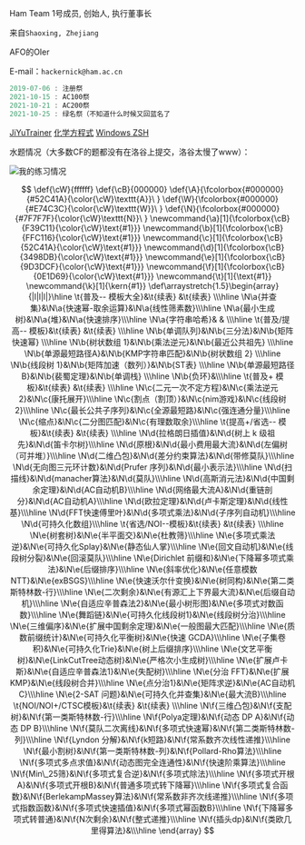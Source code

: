 Ham Team 1号成员, 创始人, 执行董事长

来自`Shaoxing, Zhejiang`

AFO的OIer

E-mail：`hackernick@ham.ac.cn`

``` cpp
2019-07-06 : 注册祭
2021-10-15 : AC100祭
2021-10-21 : AC200祭
2021-10-25 : 绿名祭（不知道什么时候又回蓝名了
```

[JiYuTrainer](https://github.com/imengyu/JiYuTrainer) [化学方程式](https://www.luogu.com.cn/blog/codesonic/chemistryinlatex) [Windows ZSH](https://zhuanlan.zhihu.com/p/455925403)

水题情况（大多数CF的题都没有在洛谷上提交，洛谷太慢了www）：

![我的练习情况](https://luogu-card.vercel.app/practice?id=221987)



$$
\def{\cW}{ffffff} \def{\cB}{000000}
\def{\A}{\fcolorbox{#000000}{#52C41A}{\color{\cW}\texttt{A}}\ }
\def{\W}{\fcolorbox{#000000}{#E74C3C}{\color{\cW}\texttt{W}}\ }
\def{\N}{\fcolorbox{#000000}{#7F7F7F}{\color{\cW}\texttt{N}}\ }
\newcommand{\a}[1]{\fcolorbox{\cB}{F39C11}{\color{\cW}\text{#1}}}
\newcommand{\b}[1]{\fcolorbox{\cB}{FFC116}{\color{\cW}\text{#1}}}
\newcommand{\c}[1]{\fcolorbox{\cB}{52C41A}{\color{\cW}\text{#1}}}
\newcommand{\d}[1]{\fcolorbox{\cB}{3498DB}{\color{\cW}\text{#1}}}
\newcommand{\e}[1]{\fcolorbox{\cB}{9D3DCF}{\color{\cW}\text{#1}}}
\newcommand{\f}[1]{\fcolorbox{\cB}{0E1D69}{\color{\cW}\text{#1}}}
\newcommand{\t}[1]{\text{#1}} \newcommand{\k}[1]{\kern{#1}}
\def\arraystretch{1.5}\begin{array}{|l|l|l|}\hline
\t{普及-- 模板大全}&\t{续表} &\t{续表} \\\hline
\N\a{并查集}&\N\a{快速幂-取余运算}&\N\a{线性筛素数}\\\hline
\N\a{最小生成树}&\N\a{堆}&\N\a{快速排序}\\\hline
\N\a{字符串哈希}& & \\\hline
\t{普及/提高-- 模板}&\t{续表} &\t{续表} \\\hline
\N\b{单调队列}&\N\b{三分法}&\N\b{矩阵快速幂} \\\hline
\N\b{树状数组 1}&\N\b{乘法逆元}&\N\b{最近公共祖先} \\\hline
\N\b{单源最短路径A}&\N\b{KMP字符串匹配}&\N\b{树状数组 2} \\\hline
\N\b{线段树 1}&\N\b{矩阵加速（数列）}&\N\b{ST表} \\\hline
\N\b{单源最短路径B}&\N\b{裴蜀定理}&\N\b{单调栈} \\\hline
\N\b{负环}&\\\hline
\t{普及+ 模板}&\t{续表} &\t{续表} \\\hline
\N\c{二元一次不定方程}&\N\c{乘法逆元2}&\N\c{康托展开}\\\hline
\N\c{割点（割顶）}&\N\c{nim游戏}&\N\c{线段树 2}\\\hline
\N\c{最长公共子序列}&\N\c{全源最短路}&\N\c{强连通分量}\\\hline
\N\c{缩点}&\N\c{二分图匹配}&\N\c{有理数取余}\\\hline
\t{提高+/省选-- 模板}&\t{续表} &\t{续表} \\\hline
\N\d{拉格朗日插值}&\N\d{树上 k 级祖先}&\N\d{笛卡尔树}\\\hline
\N\d{原根}&\N\d{最小费用最大流}&\N\d{左偏树（可并堆）}\\\hline
\N\d{二维凸包}&\N\d{差分约束算法}&\N\d{带修莫队}\\\hline
\N\d{无向图三元环计数}&\N\d{Prufer 序列}&\N\d{最小表示法}\\\hline
\N\d{扫描线}&\N\d{manacher算法}&\N\d{莫队}\\\hline
\N\d{高斯消元法}&\N\d{中国剩余定理}&\N\d{AC自动机B}\\\hline
\N\d{网络最大流A}&\N\d{重链剖分}&\N\d{AC自动机A}\\\hline
\N\d{欧拉定理}&\N\d{卢卡斯定理}&\N\d{线性基}\\\hline
\N\d{FFT快速傅里叶}&\N\d{多项式乘法}&\N\d{子序列自动机}\\\hline
\N\d{可持久化数组}\\\hline
\t{省选/NOI--模板}&\t{续表} &\t{续表} \\\hline
\N\e{树套树}&\N\e{半平面交}&\N\e{杜教筛}\\\hline
\N\e{多项式乘法逆}&\N\e{可持久化Splay}&\N\e{静态仙人掌}\\\hline
\N\e{回文自动机}&\N\e{线段树分裂}&\N\e{回滚莫队}\\\hline
\N\e{Dirichlet 前缀和}&\N\e{下降幂多项式乘法}&\N\e{后缀排序}\\\hline
\N\e{斜率优化}&\N\e{任意模数NTT}&\N\e{exBSGS}\\\hline
\N\e{快速沃尔什变换}&\N\e{树同构}&\N\e{第二类斯特林数-行}\\\hline
\N\e{二次剩余}&\N\e{有源汇上下界最大流}&\N\e{后缀自动机}\\\hline
\N\e{自适应辛普森法2}&\N\e{最小树形图}&\N\e{多项式对数函数}\\\hline
\N\e{舞蹈链}&\N\e{可持久化线段树1}&\N\e{线段树分治}\\\hline
\N\e{三维偏序}&\N\e{扩展中国剩余定理}&\N\e{一般图最大匹配}\\\hline
\N\e{质数前缀统计}&\N\e{可持久化平衡树}&\N\e{快速 GCDA}\\\hline
\N\e{子集卷积}&\N\e{可持久化Trie}&\N\e{树上后缀排序}\\\hline
\N\e{文艺平衡树}&\N\e{LinkCutTree动态树}&\N\e{严格次小生成树}\\\hline
\N\e{扩展卢卡斯}&\N\e{自适应辛普森法1}&\N\e{失配树}\\\hline
\N\e{分治 FFT}&\N\e{扩展 KMP}&\N\e{线段树合并}\\\hline
\N\e{点分治1}&\N\e{矩阵求逆}&\N\e{AC自动机C}\\\hline
\N\e{2-SAT 问题}&\N\e{可持久化并查集}&\N\e{最大流B}\\\hline
\t{NOI/NOI+/CTSC模板}&\t{续表} &\t{续表} \\\hline
\N\f{三维凸包}&\N\f{支配树}&\N\f{第一类斯特林数-行}\\\hline
\N\f{Polya定理}&\N\f{动态 DP A}&\N\f{动态 DP B}\\\hline
\N\f{莫队二次离线}&\N\f{多项式快速幂}&\N\f{第二类斯特林数-列}\\\hline
\N\f{Lyndon 分解}&\N\f{k短路}&\N\f{常系数齐次线性递推}\\\hline
\N\f{最小割树}&\N\f{第一类斯特林数-列}&\N\f{Pollard-Rho算法}\\\hline
\N\f{多项式多点求值}&\N\f{动态图完全连通性}&\N\f{快速阶乘算法}\\\hline
\N\f{Min\_25筛}&\N\f{多项式复合逆}&\N\f{多项式除法}\\\hline
\N\f{多项式开根A}&\N\f{多项式开根B}&\N\f{普通多项式转下降幂}\\\hline
\N\f{多项式复合函数}&\N\f{BerlekampMassey算法}&\N\f{常系数非齐次线递推}\\\hline
\N\f{多项式指数函数}&\N\f{多项式快速插值}&\N\f{多项式幂函数B}\\\hline
\N\f{下降幂多项式转普通}&\N\f{N次剩余}&\N\f{整式递推}\\\hline
\N\f{插头dp}&\N\f{类欧几里得算法}&\\\hline
\end{array}
$$

